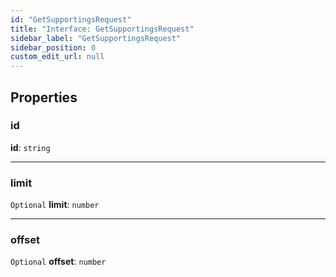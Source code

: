 ```yaml
---
id: "GetSupportingsRequest"
title: "Interface: GetSupportingsRequest"
sidebar_label: "GetSupportingsRequest"
sidebar_position: 0
custom_edit_url: null
---
```


## Properties

### id

 **id**: `string`

___

### limit

 `Optional` **limit**: `number`

___

### offset

 `Optional` **offset**: `number`

